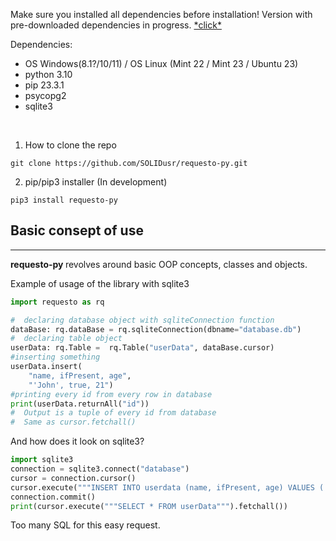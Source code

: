 Make sure you installed all dependencies before installation! Version with pre-downloaded dependencies in progress. [\*click\*](https://github.com/SOLIDusr/requesto-py/tree/no-dependencies)

Dependencies:
* OS Windows(8.1?/10/11) / OS Linux (Mint 22 / Mint 23 / Ubuntu 23)
* python 3.10
* pip 23.3.1
* psycopg2
* sqlite3
<br>

1. How to clone the repo

```shell
git clone https://github.com/SOLIDusr/requesto-py.git
```

2. pip/pip3 installer (In development)
```shell
pip3 install requesto-py
```

## Basic consept of use

---

<p> <b>requesto-py </b> revolves around basic OOP concepts, classes and objects.</p>
<p>Example of usage of the library with sqlite3</p>

```python
import requesto as rq

#  declaring database object with sqliteConnection function
dataBase: rq.dataBase = rq.sqliteConnection(dbname="database.db")
#  declaring table object
userData: rq.Table =  rq.Table("userData", dataBase.cursor)
#inserting something
userData.insert(
    "name, ifPresent, age",
    "'John', true, 21")
#printing every id from every row in database
print(userData.returnAll("id"))
#  Output is a tuple of every id from database
#  Same as cursor.fetchall()
```

And how does it look on sqlite3?
```python
import sqlite3
connection = sqlite3.connect("database")
cursor = connection.cursor()
cursor.execute("""INSERT INTO userdata (name, ifPresent, age) VALUES ('Weak', false, 38)""")
connection.commit()
print(cursor.execute("""SELECT * FROM userData""").fetchall())
```
Too many SQL for this easy request.
